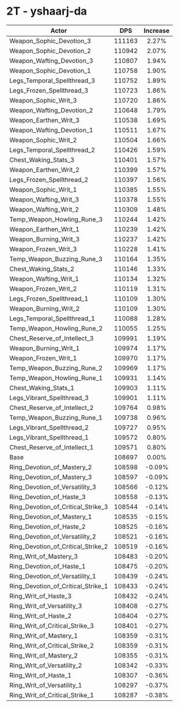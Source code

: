 # 2T - yshaarj-da
| Actor | DPS | Increase |
|---|:---:|:---:|
|Weapon_Sophic_Devotion_3|111163|2.27%|
|Weapon_Sophic_Devotion_2|110942|2.07%|
|Weapon_Wafting_Devotion_3|110807|1.94%|
|Weapon_Sophic_Devotion_1|110758|1.90%|
|Legs_Temporal_Spellthread_3|110752|1.89%|
|Legs_Frozen_Spellthread_3|110723|1.86%|
|Weapon_Sophic_Writ_3|110720|1.86%|
|Weapon_Wafting_Devotion_2|110648|1.79%|
|Weapon_Earthen_Writ_3|110538|1.69%|
|Weapon_Wafting_Devotion_1|110511|1.67%|
|Weapon_Sophic_Writ_2|110504|1.66%|
|Legs_Temporal_Spellthread_2|110426|1.59%|
|Chest_Waking_Stats_3|110401|1.57%|
|Weapon_Earthen_Writ_2|110399|1.57%|
|Legs_Frozen_Spellthread_2|110397|1.56%|
|Weapon_Sophic_Writ_1|110385|1.55%|
|Weapon_Wafting_Writ_3|110378|1.55%|
|Weapon_Wafting_Writ_2|110309|1.48%|
|Temp_Weapon_Howling_Rune_3|110244|1.42%|
|Weapon_Earthen_Writ_1|110239|1.42%|
|Weapon_Burning_Writ_3|110237|1.42%|
|Weapon_Frozen_Writ_3|110228|1.41%|
|Temp_Weapon_Buzzing_Rune_3|110164|1.35%|
|Chest_Waking_Stats_2|110146|1.33%|
|Weapon_Wafting_Writ_1|110134|1.32%|
|Weapon_Frozen_Writ_2|110119|1.31%|
|Legs_Frozen_Spellthread_1|110109|1.30%|
|Weapon_Burning_Writ_2|110109|1.30%|
|Legs_Temporal_Spellthread_1|110088|1.28%|
|Temp_Weapon_Howling_Rune_2|110055|1.25%|
|Chest_Reserve_of_Intellect_3|109991|1.19%|
|Weapon_Burning_Writ_1|109974|1.17%|
|Weapon_Frozen_Writ_1|109970|1.17%|
|Temp_Weapon_Buzzing_Rune_2|109969|1.17%|
|Temp_Weapon_Howling_Rune_1|109931|1.14%|
|Chest_Waking_Stats_1|109903|1.11%|
|Legs_Vibrant_Spellthread_3|109901|1.11%|
|Chest_Reserve_of_Intellect_2|109764|0.98%|
|Temp_Weapon_Buzzing_Rune_1|109738|0.96%|
|Legs_Vibrant_Spellthread_2|109727|0.95%|
|Legs_Vibrant_Spellthread_1|109572|0.80%|
|Chest_Reserve_of_Intellect_1|109571|0.80%|
|Base|108697|0.00%|
|Ring_Devotion_of_Mastery_2|108598|-0.09%|
|Ring_Devotion_of_Mastery_3|108597|-0.09%|
|Ring_Devotion_of_Versatility_3|108566|-0.12%|
|Ring_Devotion_of_Haste_3|108558|-0.13%|
|Ring_Devotion_of_Critical_Strike_3|108544|-0.14%|
|Ring_Devotion_of_Mastery_1|108535|-0.15%|
|Ring_Devotion_of_Haste_2|108525|-0.16%|
|Ring_Devotion_of_Versatility_2|108521|-0.16%|
|Ring_Devotion_of_Critical_Strike_2|108519|-0.16%|
|Ring_Writ_of_Mastery_3|108483|-0.20%|
|Ring_Devotion_of_Haste_1|108475|-0.20%|
|Ring_Devotion_of_Versatility_1|108439|-0.24%|
|Ring_Devotion_of_Critical_Strike_1|108433|-0.24%|
|Ring_Writ_of_Haste_3|108432|-0.24%|
|Ring_Writ_of_Versatility_3|108408|-0.27%|
|Ring_Writ_of_Haste_2|108404|-0.27%|
|Ring_Writ_of_Critical_Strike_3|108401|-0.27%|
|Ring_Writ_of_Mastery_1|108359|-0.31%|
|Ring_Writ_of_Critical_Strike_2|108359|-0.31%|
|Ring_Writ_of_Mastery_2|108355|-0.31%|
|Ring_Writ_of_Versatility_2|108342|-0.33%|
|Ring_Writ_of_Haste_1|108307|-0.36%|
|Ring_Writ_of_Versatility_1|108297|-0.37%|
|Ring_Writ_of_Critical_Strike_1|108287|-0.38%|
